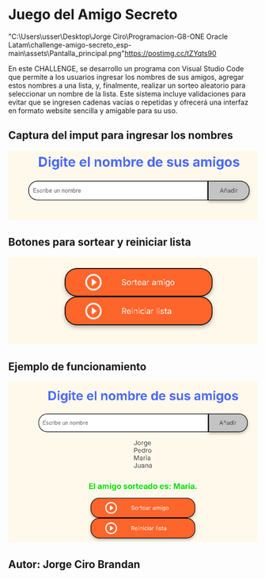 <h1> Juego del Amigo Secreto </h1>

"C:\Users\usser\Desktop\Jorge Ciro\Programacion-G8-ONE Oracle Latam\challenge-amigo-secreto_esp-main\assets\Pantalla_principal.png"https://postimg.cc/tZYqts90

<p>
En este CHALLENGE, se desarrollo un programa con Visual Studio Code que permite a los usuarios ingresar los nombres de sus amigos, agregar estos nombres a una lista, y, finalmente, realizar un sorteo aleatorio para seleccionar un nombre de la lista. Este sistema incluye validaciones para evitar que se ingresen cadenas vacías o repetidas y ofrecerá una interfaz en formato website sencilla y amigable para su uso.
</p>

<h2>Captura del imput para ingresar los nombres</h2>

<img src="assets/banner 1.png" alt="Imagen representativa de amigo secreto">

<h2> Botones para sortear y reiniciar lista</h2>

<img src="assets/banner 2.png" alt="Imagen representativa de amigo secreto">

<h2> Ejemplo de funcionamiento</h2>

<img src="assets/banner 3.png" alt="Imagen representativa de amigo secreto">
<h2> Autor: Jorge Ciro Brandan</h2>
